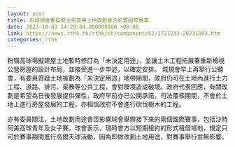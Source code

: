 ```yaml
---
layout: post
title: 有城規會委員關注高球場土地改劃會否影響國際賽事
date: 2023-10-03 14:20:04.000000000 +08:00
link: https://news.rthk.hk/rthk/ch/component/k2/1721233-20231003.htm
categories: rthk
---
```


粉嶺高球場擬建屋土地暫時修訂為「未決定用途」，並讓土木工程拓展署重新檢視公營房屋的設計布局，並接受進一步申述，以確定安排。 城規會早上再舉行公聽會，有委員質疑土地被劃為「未決定用途」地帶期間，政府仍可在土地內進行土力工程、道路、排污、渠務等公共工程，會對環境造成破壞。政府代表回應，有關改劃是希望為日後發展提供彈性，政府早前亦已公開承諾，司法覆核期間，不會於土地上進行房屋發展的工程，亦相信政府不會進行砍伐樹木的工程。

亦有委員關注，土地改劃用途會否影響球會舉辧接下來的兩個國際賽事，包括沙特阿美高球青年及女子賽。球會表示，現時會方以短期租約的形式租借場地，規定只可於賽事期間進行高爾夫球活動，因為即做改劃土地用途，對賽事舉行並無影響。
